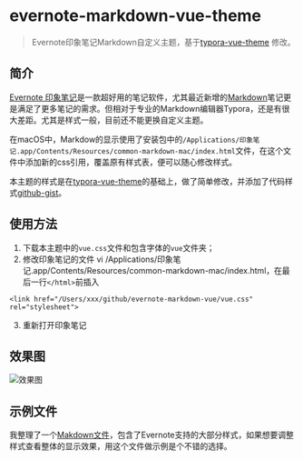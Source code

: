 # evernote-markdown-vue-theme


> Evernote印象笔记Markdown自定义主题，基于[typora-vue-theme](https://github.com/blinkfox/typora-vue-theme) 修改。

## 简介

[Evernote 印象笔记](https://www.yinxiang.com/)是一款超好用的笔记软件，尤其最近新增的[Markdown](https://help.yinxiang.com/hc/articles/69276?preview=hctop)笔记更是满足了更多笔记的需求。但相对于专业的Markdown编辑器Typora，还是有很大差距。尤其是样式一般，目前还不能更换自定义主题。

在macOS中，Markdow的显示使用了安装包中的`/Applications/印象笔记.app/Contents/Resources/common-markdown-mac/index.html`文件，在这个文件中添加新的css引用<link href="/Users/xxx/github/evernote-markdown-vue/vue.css" rel="stylesheet">，覆盖原有样式表，便可以随心修改样式。

本主题的样式是在[typora-vue-theme](https://github.com/blinkfox/typora-vue-theme)的基础上，做了简单修改，并添加了代码样式[github-gist](https://github.com/highlightjs/highlight.js/blob/master/src/styles/github-gist.css)。

## 使用方法

1. 下载本主题中的`vue.css`文件和包含字体的`vue`文件夹；
2. 修改印象笔记的文件 vi /Applications/印象笔记.app/Contents/Resources/common-markdown-mac/index.html，在最后一行`</html>`前插入
```
<link href="/Users/xxx/github/evernote-markdown-vue/vue.css" rel="stylesheet">
```
3. 重新打开印象笔记

## 效果图

![效果图](https://github.com/timothyzhw/evernote-markdown-vue/blob/master/snapshot.jpg)

## 示例文件
我整理了一个[Makdown文件](https://raw.githubusercontent.com/timothyzhw/evernote-markdown-vue/master/Markdown.md)，包含了Evernote支持的大部分样式，如果想要调整样式查看整体的显示效果，用这个文件做示例是个不错的选择。